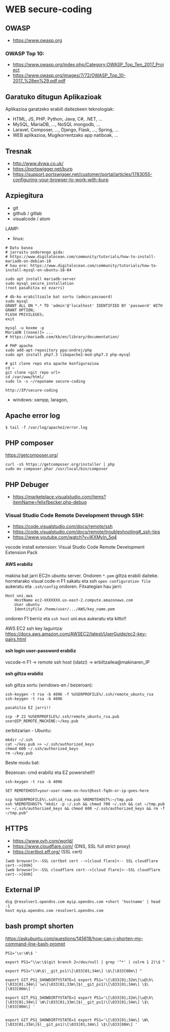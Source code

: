 # WEB secure-coding

## OWASP

- https://www.owasp.org

### OWASP Top 10:

- https://www.owasp.org/index.php/Category:OWASP_Top_Ten_2017_Project
- https://www.owasp.org/images/7/72/OWASP_Top_10-2017_%28en%29.pdf.pdf

## Garatuko ditugun Aplikazioak

Aplikazioa garatzeko erabili daitezkeen teknologiak: 

- HTML, JS, PHP, Python, Java, C#, .NET, ... 
- MySQL, MariaDB, ..., NoSQL mongodb, ...
- Laravel, Composer, ..., Django, Flask, ..., Spring, ...
- WEB aplikazioa, Mugikorrentzako app natiboak, ...

## Tresnak

- http://www.dvwa.co.uk/
- https://portswigger.net/burp
- https://support.portswigger.net/customer/portal/articles/1783055-configuring-your-browser-to-work-with-burp

## Azpiegitura

- git
- github / gitlab
- visualcode / atom


LAMP:
- linux: 
```
# Datu basea
# jarraitu ondorengo gida:
# https://www.digitalocean.com/community/tutorials/how-to-install-mariadb-on-debian-10
# hau ere: https://www.digitalocean.com/community/tutorials/how-to-install-mysql-on-ubuntu-18-04

sudo apt install mariadb-server
sudo mysql_secure_installation
(root pasahitza ez ezarri)

# db-ko erabiltzaile bat sortu (admin:password)
sudo mysql
GRANT ALL ON *.* TO 'admin'@'localhost' IDENTIFIED BY 'password' WITH GRANT OPTION;
FLUSH PRIVILEGES;
exit

mysql -u koxme -p
MariaDB [(none)]> ...
# https://mariadb.com/kb/en/library/documentation/

# PHP apache
sudo add-apt-repository ppa:ondrej/php
sudo apt install php7.3 libapache2-mod-php7.3 php-mysql

# git clone repo eta apache konfigurazioa
cd ~
git clone <git repo url>
cd /var/www/html/
sudo ln -s ~/reponame secure-coding

http://IP/secure-coding
```

- windows: xampp, laragon, 

## Apache error log

```$ tail -f /var/log/apache2/error.log```

## PHP composer

https://getcomposer.org/

```
curl -sS https://getcomposer.org/installer | php
sudo mv composer.phar /usr/local/bin/composer
```

## PHP Debuger

- https://marketplace.visualstudio.com/items?itemName=felixfbecker.php-debug

### Visual Studio Code Remote Development through SSH:
- https://code.visualstudio.com/docs/remote/ssh
- https://code.visualstudio.com/docs/remote/troubleshooting#_ssh-tips
- https://www.youtube.com/watch?v=lKXMyln_5q4

vscode install extension: Visual Studio Code Remote Development Extension Pack

#### AWS erabiliz

makina bat jarri EC2n ubuntu server. Ondoren ```*.pem``` giltza erabili daiteke. horretarako visual code-n F1 sakatu eta ssh ```open configuration file``` aukeratu eta ```.ssh/config``` ondoren. Fitxategian hau jarri:
```
Host uni.aws
    HostName ec2-XXXXXXX.us-east-2.compute.amazonaws.com
    User ubuntu
    IdentityFile /home/user/.../AWS/key_name.pem
```
ondoren F1 berriz eta ```ssh host``` uni.eus aukeratu eta kitto!!

AWS EC2 ssh key laguntza: https://docs.aws.amazon.com/AWSEC2/latest/UserGuide/ec2-key-pairs.html

#### ssh login user-password erabiliz

vscode-n F1 -> remote ssh host (idatzi) -> erbiltzailea@makinaren_IP

#### ssh giltza erabiliz

ssh giltza sortu (windows-en / bezeroan):
```
ssh-keygen -t rsa -b 4096 -f %USERPROFILE%/.ssh/remote_ubuntu_rsa
ssh-keygen -t rsa -b 4096

pasahitza EZ jarri!!

scp -P 22 %USERPROFILE%/.ssh/remote_ubuntu_rsa.pub user@IP_REMOTE_MACHINE:~/key.pub
```

zerbitzarian - Ubuntu:
```
mkdir ~/.ssh
cat ~/key.pub >> ~/.ssh/authorized_keys
chmod 600 ~/.ssh/authorized_keys
rm ~/key.pub
```

Beste modu bat:

Bezeroan:
cmd erabiliz eta EZ powershell!!
```
ssh-keygen -t rsa -b 4096
```
```
SET REMOTEHOST=your-user-name-on-host@host-fqdn-or-ip-goes-here

scp %USERPROFILE%\.ssh\id_rsa.pub %REMOTEHOST%:~/tmp.pub
ssh %REMOTEHOST% "mkdir -p ~/.ssh && chmod 700 ~/.ssh && cat ~/tmp.pub >> ~/.ssh/authorized_keys && chmod 600 ~/.ssh/authorized_keys && rm -f ~/tmp.pub"
```

## HTTPS

- https://www.ovh.com/world/
- https://www.cloudflare.com/ (DNS, SSL full strict proxy)
- https://certbot.eff.org/ (SSL cert)

```
[web browser]<--SSL certbot cert -->[cloud flare]<-- SSL cloudflare cert-->[OVH]
[web browser]<--SSL cloudflare cert-->[cloud flare]<--SSL cloudflare cert-->[OVH]
```

## External IP

```
dig @resolver1.opendns.com myip.opendns.com +short 'hostname' | head -1
host myip.opendns.com resolver1.opendns.com
```

## bash prompt shorten

https://askubuntu.com/questions/145618/how-can-i-shorten-my-command-line-bash-prompt

```
PS1='\u:\W\$ '

export PS1="\\w:\$(git branch 2>/dev/null | grep '^*' | colrm 1 2)\$ "

export PS1="\\W\$(__git_ps1)\[\033[01;34m\] \$\[\033[00m\] "

export GIT_PS1_SHOWDIRTYSTATE=1 export PS1='\[\033[01;32m\]\u@\h\[\033[01;34m\] \w\[\033[01;33m\]$(__git_ps1)\[\033[01;34m\] \$\[\033[00m\] '

export GIT_PS1_SHOWDIRTYSTATE=1 export PS1='\[\033[01;32m\]\u@\h\[\033[01;34m\] \W\[\033[01;33m\]$(__git_ps1)\[\033[01;34m\] \$\[\033[00m\] '


export GIT_PS1_SHOWDIRTYSTATE=1 export PS1='\[\033[01;34m\] \W\[\033[01;33m\]$(__git_ps1)\[\033[01;34m\] \$\[\033[00m\] '

```



